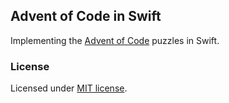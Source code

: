 ## Advent of Code in Swift

Implementing the [Advent of Code](http://adventofcode.com/) puzzles in Swift. 

### License

Licensed under [MIT license](https://opensource.org/licenses/MIT).
